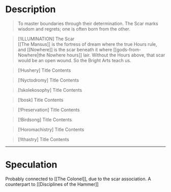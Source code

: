 # Description
> To master boundaries through their determination. The Scar marks wisdom and regrets; one is often born from the other.

> [!ILLUMINATION] The Scar  
[[The Mansus]] is the fortress of dream where the true Hours rule, and [[Nowhere]] is the scar beneath it where [[gods-from-Nowhere|the Nowhere hours]] lair. Without the Hours above, that scar would be an open wound. So the Bright Arts teach us.

> [!Hushery] Title
> Contents

> [!Nyctodromy] Title
> Contents

> [!skolekosophy] Title
> Contents

> [!bosk] Title
> Contents

> [!Preservation] Title
> Contents

> [!Birdsong] Title
> Contents

> [!Horomachistry] Title
> Contents

> [!Ithastry] Title
> Contents

---
# Speculation

Probably connected to [[The Colonel]], due to the scar association. A counterpart to [[Disciplines of the Hammer]]


